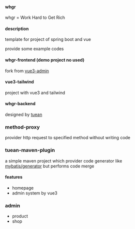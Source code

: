 #### whgr
whgr = Work Hard to Get Rich

#### description
template for project of spring boot and vue

provide some example codes

#### whgr-frontend (demo project no used)
fork from [vue3-admin](https://github.com/newbee-ltd/vue3-admin)

#### vue3-tailwind
project with vue3 and tailwind

#### whgr-backend
designed by [tuean](http://tuean.cn)

### method-proxy
provider http request to specified method without writing code

### tuean-maven-plugin
a simple maven project which provider code generator like [mybatis/generator](https://github.com/mybatis/generator)
but performs code merge

#### features
* homepage
* admin system by vue3

### admin
* product
* shop







